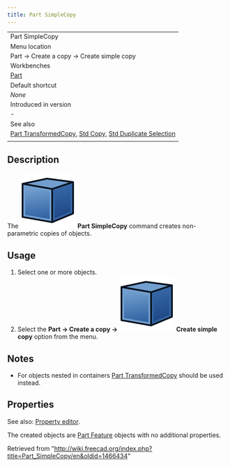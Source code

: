 ```yaml
---
title: Part SimpleCopy
---
```


|                                                                                                                                                                                     |
| ----------------------------------------------------------------------------------------------------------------------------------------------------------------------------------- |
| Part SimpleCopy‎                                                                                                                                                                    |
| Menu location                                                                                                                                                                       |
| Part → Create a copy → Create simple copy                                                                                                                                           |
| Workbenches                                                                                                                                                                         |
| [Part](/Part_Workbench "Part Workbench")                                                                                                                                            |
| Default shortcut                                                                                                                                                                    |
| _None_                                                                                                                                                                              |
| Introduced in version                                                                                                                                                               |
| -                                                                                                                                                                                   |
| See also                                                                                                                                                                            |
| [Part TransformedCopy](/Part_TransformedCopy "Part TransformedCopy"), [Std Copy](/Std_Copy "Std Copy"), [Std Duplicate Selection](/Std_DuplicateSelection "Std DuplicateSelection") |
|                                                                                                                                                                                     |

## Description

The ![](/src/assets/images/Part_SimpleCopy.svg) **Part SimpleCopy** command creates non-parametric copies of objects.

## Usage

1. Select one or more objects.
2. Select the **Part → Create a copy → ![](/src/assets/images/Part_SimpleCopy.svg) Create simple copy** option from the menu.

## Notes

- For objects nested in containers [Part TransformedCopy](/Part_TransformedCopy "Part TransformedCopy") should be used instead.

## Properties

See also: [Property editor](/Property_editor "Property editor").

The created objects are [Part Feature](/Part_Feature "Part Feature") objects with no additional properties.

Retrieved from "<http://wiki.freecad.org/index.php?title=Part_SimpleCopy/en&oldid=1466434>"
